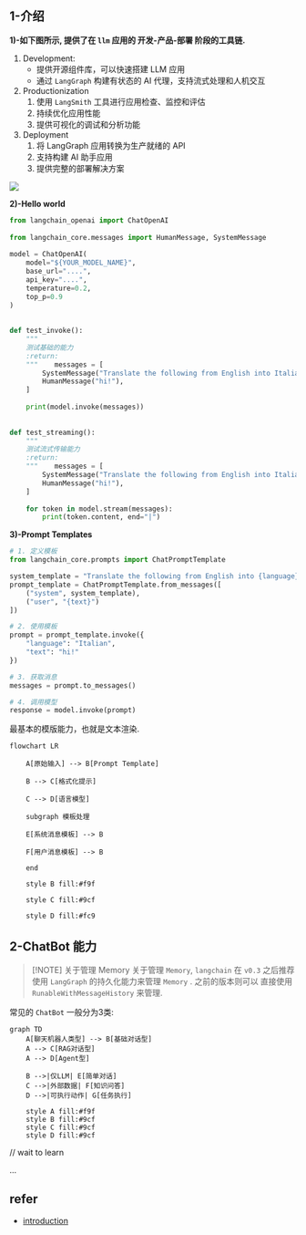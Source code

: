
## 1-介绍

**1)-如下图所示, 提供了在 `llm` 应用的 开发-产品-部署 阶段的工具链.**

1. Development:
	- 提供开源组件库，可以快速搭建 LLM 应用
	- 通过 `LangGraph` 构建有状态的 AI 代理，支持流式处理和人机交互
2. Productionization
	1. 使用 `LangSmith` 工具进行应用检查、监控和评估
	2. 持续优化应用性能
	3. 提供可视化的调试和分析功能
3. Deployment
	1. 将 LangGraph 应用转换为生产就绪的 API
	2. 支持构建 AI 助手应用
	3. 提供完整的部署解决方案


![](https://python.langchain.com/svg/langchain_stack_112024.svg)

**2)-Hello world**

```python
from langchain_openai import ChatOpenAI  
  
from langchain_core.messages import HumanMessage, SystemMessage  
  
model = ChatOpenAI(  
    model="${YOUR_MODEL_NAME}",  
    base_url="....",  
    api_key="....",  
    temperature=0.2,  
    top_p=0.9  
)  
  
  
def test_invoke():  
    """  
    测试基础的能力  
    :return:  
    """    messages = [  
        SystemMessage("Translate the following from English into Italian"),  
        HumanMessage("hi!"),  
    ]  
  
    print(model.invoke(messages))  
  
  
def test_streaming():  
    """  
    测试流式传输能力  
    :return:  
    """    messages = [  
        SystemMessage("Translate the following from English into Italian"),  
        HumanMessage("hi!"),  
    ]  
  
    for token in model.stream(messages):  
        print(token.content, end="|")
```


**3)-Prompt Templates**

```python
# 1. 定义模板
from langchain_core.prompts import ChatPromptTemplate

system_template = "Translate the following from English into {language}"
prompt_template = ChatPromptTemplate.from_messages([
    ("system", system_template),
    ("user", "{text}")
])

# 2. 使用模板
prompt = prompt_template.invoke({
    "language": "Italian", 
    "text": "hi!"
})

# 3. 获取消息
messages = prompt.to_messages()

# 4. 调用模型
response = model.invoke(prompt)

```

最基本的模版能力，也就是文本渲染.

```mermaid
flowchart LR

    A[原始输入] --> B[Prompt Template]

    B --> C[格式化提示]

    C --> D[语言模型]

    subgraph 模板处理

    E[系统消息模板] --> B

    F[用户消息模板] --> B

    end

    style B fill:#f9f

    style C fill:#9cf

    style D fill:#fc9
```



## 2-ChatBot 能力


> [!NOTE] 关于管理 Memory
>  关于管理 `Memory`, `langchain` 在 `v0.3` 之后推荐使用 `LangGraph` 的持久化能力来管理 `Memory` .
之前的版本则可以 直接使用 `RunableWithMessageHistory` 来管理.


常见的 `ChatBot` 一般分为3类:

```mermaid
graph TD
    A[聊天机器人类型] --> B[基础对话型]
    A --> C[RAG对话型]
    A --> D[Agent型]
    
    B -->|仅LLM| E[简单对话]
    C -->|外部数据| F[知识问答]
    D -->|可执行动作| G[任务执行]
    
    style A fill:#f9f
    style B fill:#9cf
    style C fill:#9cf
    style D fill:#9cf
```

// wait to learn

...

## refer

- [introduction](https://python.langchain.com/docs/introduction/)